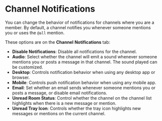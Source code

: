 # Channel Notifications

You can change the behavior of notifications for channels where you are a member. By default, a channel notifies you whenever someone mentions you or uses the `@all` mention.

These options are on the **Channel** **Notifications** tab:

* **Disable Notifications**: Disable all notifications for the channel.
* **Audio**: Select whether the channel will emit a sound whenever someone mentions you or posts a message in that channel. The sound played can be customized.
* **Desktop**: Controls notification behavior when using any desktop app or browser.
* **Mobile**: Controls push notification behavior when using any mobile app.
* **Email**: Set whether an email sends whenever someone mentions you or posts a message, or disable email notifications.
* **Unread Room Status**: Control whether the channel on the channel list highlights when there is a new message or mention.
* **Unread Tray Icon**: Controls whether the tray icon highlights new messages or mentions on the current channel.
